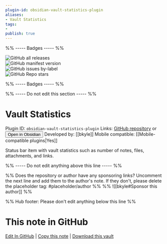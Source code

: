 ```yaml
---
plugin-id: obsidian-vault-statistics-plugin
aliases:
- Vault Statistics
tags: 
- 
publish: true
---
```


%% ----- Badges ----- %%

![GitHub all releases](https://img.shields.io/github/downloads/bkyle/obsidian-vault-statistics-plugin/total?color=573E7A&logo=github&style=for-the-badge)   
![GitHub manifest version](https://img.shields.io/github/manifest-json/v/bkyle/obsidian-vault-statistics-plugin?color=573E7A&logo=github&style=for-the-badge)   
![GitHub issues by-label](https://img.shields.io/github/issues/bkyle/obsidian-vault-statistics-plugin/help%20wanted?color=573E7A&logo=github&style=for-the-badge)   
![GitHub Repo stars](https://img.shields.io/github/stars/bkyle/obsidian-vault-statistics-plugin?color=573E7A&logo=github&style=for-the-badge)

%% ----- Badges ----- %%

%% ----- Do not edit this section ----- %%

# Vault Statistics

Plugin ID: `obsidian-vault-statistics-plugin`
Links: [GitHub repository](https://github.com/bkyle/obsidian-vault-statistics-plugin) or [<button id=HH>Open in Obsidian</button>](obsidian://goto-plugin?id=obsidian-vault-statistics-plugin)
Developed by: [[bkyle]]
Mobile compatible: [[Mobile-compatible plugins|Yes]]

Status bar item with vault statistics such as number of notes, files, attachments, and links.

%% ----- Do not edit anything above this line ----- %% 

%% Does the repository or author have any sponsoring links? Uncomment the next line and add them to the author's note. If they don't, please delete the placeholder tag: #placeholder/author %%
%% ![[bkyle#Sponsor this author]] %%

%% Hub footer: Please don't edit anything below this line %%

# This note in GitHub

<span class="git-footer">[Edit In GitHub](https://github.dev/obsidian-community/obsidian-hub/blob/main/02%20-%20Community%20Expansions/02.05%20All%20Community%20Expansions/Plugins/obsidian-vault-statistics-plugin.md "git-hub-edit-note") | [Copy this note](https://raw.githubusercontent.com/obsidian-community/obsidian-hub/main/02%20-%20Community%20Expansions/02.05%20All%20Community%20Expansions/Plugins/obsidian-vault-statistics-plugin.md "git-hub-copy-note") | [Download this vault](https://github.com/obsidian-community/obsidian-hub/archive/refs/heads/main.zip "git-hub-download-vault") </span>
